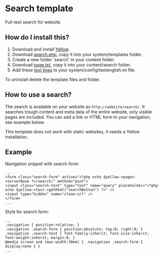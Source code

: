 Search template
===============

Full-text search for website.

How do I install this?
----------------------
1. Download and install [Yellow](https://github.com/markseu/yellowcms/).  
2. Download [search.php](search.php?raw=true), copy it into your system/templates folder.  
3. Create a new folder 'search' in your content folder.
4. Download [page.txt](page.txt?raw=true), copy it into your content/search folder.
5. Add these [text lines](text.ini?raw=true) to your system/config/textenglish.ini file.

To uninstall delete the template files and folder.

How to use a search?
--------------------
The search is available on your website as `http://website/search/`. It searches trough content and meta data of the entire website, only visible pages are included. You can add a link or HTML form to your navigation, see example below.

This template does not work with static websites, it needs a Yellow installation.

Example
-------

Navigation snippet with search form:

    ...
    <form class="search-form" action="<?php echo $yellow->pages->serverBase ?>/search/" method="post">
    <input class="search-text" type="text" name="query" placeholder="<?php echo $yellow->text->getHtml("searchButton") ?>" />
    <input type="hidden" name="clean-url" />
    </form>
    ...

Style for search form:

    ...
    .navigation { position:relative; }
    .navigation .search-form { position:absolute; top:0; right:0; }
    .navigation .search-text { font-family:inherit; font-size:inherit; font-weight:inherit; margin:0; }
    @media screen and (max-width:30em) { .navigation .search-form { display:none } }
    ...